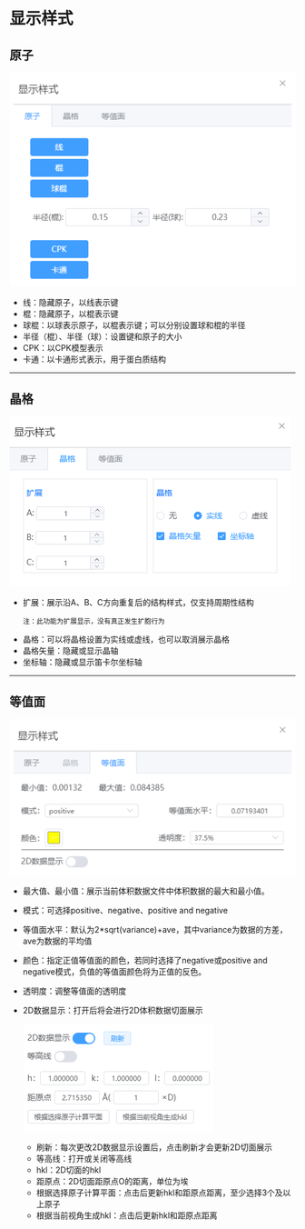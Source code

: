 # 显示样式

## 原子
![display1](.././nested/qstudio_manual_view_display1.png)
- 线：隐藏原子，以线表示键
- 棍：隐藏原子，以棍表示键
- 球棍：以球表示原子，以棍表示键；可以分别设置球和棍的半径
- 半径（棍）、半径（球）：设置键和原子的大小
- CPK：以CPK模型表示
- 卡通：以卡通形式表示，用于蛋白质结构
---
## 晶格
![display2](.././nested/qstudio_manual_view_display2.png)
- 扩展：展示沿A、B、C方向重复后的结构样式，仅支持周期性结构
  ```
  注：此功能为扩展显示，没有真正发生扩胞行为
  ```
- 晶格：可以将晶格设置为实线或虚线，也可以取消展示晶格
- 晶格矢量：隐藏或显示晶轴
- 坐标轴：隐藏或显示笛卡尔坐标轴
---
## 等值面

![display3](.././nested/qstudio_manual_view_display3.png)
- 最大值、最小值：展示当前体积数据文件中体积数据的最大和最小值。
- 模式：可选择positive、negative、positive and negative
- 等值面水平：默认为2*sqrt(variance)+ave，其中variance为数据的方差，ave为数据的平均值
- 颜色：指定正值等值面的颜色，若同时选择了negative或positive and negative模式，负值的等值面颜色将为正值的反色。
- 透明度：调整等值面的透明度
- 2D数据显示：打开后将会进行2D体积数据切面展示
  
  ![display4](.././nested/qstudio_manual_view_display4.png)
  - 刷新：每次更改2D数据显示设置后，点击刷新才会更新2D切面展示
  - 等高线：打开或关闭等高线
  - hkl：2D切面的hkl
  - 距原点：2D切面距原点O的距离，单位为埃
  - 根据选择原子计算平面：点击后更新hkl和距原点距离，至少选择3个及以上原子
  - 根据当前视角生成hkl：点击后更新hkl和距原点距离

